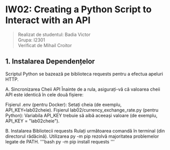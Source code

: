 # IW02: Creating a Python Script to Interact with an API

> Realizat de studentul: Badia Victor \
> Grupa: I2301
> \
> Verificat de Mihail Croitor

## 1. Instalarea Dependențelor
Scriptul Python se bazează pe biblioteca requests pentru a efectua apeluri HTTP.

A. Sincronizarea Cheii API
Înainte de a rula, asigurați-vă că valoarea cheii API este identică în cele două fișiere:

Fișierul .env (pentru Docker): Setați cheia (de exemplu, API_KEY=lab02cheie).
Fișierul lab02/currency_exchange_rate.py (pentru Python): Variabila API_KEY trebuie să aibă aceeași valoare (de exemplu, API_KEY = "lab02cheie").

B. Instalarea Bibliotecii requests
Rulați următoarea comandă în terminal (din directorul rădăcină). Utilizarea py -m pip rezolvă majoritatea problemelor legate de PATH.
'''bash
py -m pip install requests
'''
